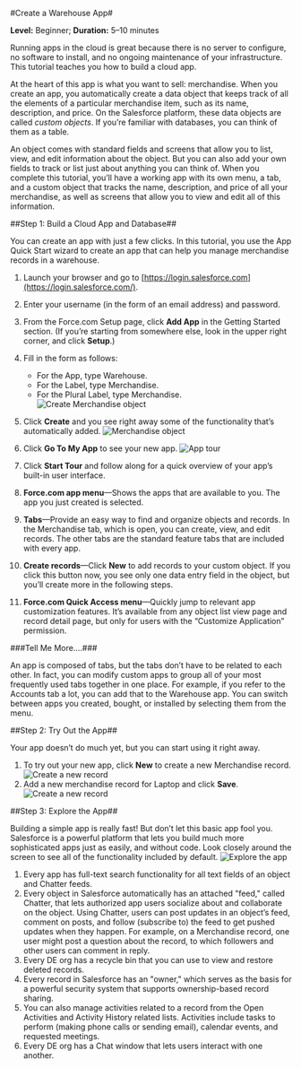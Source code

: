 #Create a Warehouse App#

**Level:** Beginner; **Duration:** 5–10 minutes

Running apps in the cloud is great because there is no server to configure, no software to install, and no ongoing maintenance of your infrastructure. This tutorial teaches you how to build a cloud app.

At the heart of this app is what you want to sell: merchandise. When you create an app, you automatically create a data object that keeps track of all the elements of a particular merchandise item, such as its name, description, and price. On the Salesforce platform, these data objects are called _custom objects_. If you’re familiar with databases, you can think of them as a table.

An object comes with standard fields and screens that allow you to list, view, and edit information about the object. But you can also add your own fields to track or list just about anything you can think of. When you complete this tutorial, you’ll have a working app with its own menu, a tab, and a custom object that tracks the name, description, and price of all your merchandise, as well as screens that allow you to view and edit all of this information.

##Step 1: Build a Cloud App and Database##

You can create an app with just a few clicks. In this tutorial, you use the App Quick Start wizard to create an app that can help you manage merchandise records in a warehouse.

1. Launch your browser and go to [https://login.salesforce.com](https://login.salesforce.com/).
2. Enter your username (in the form of an email address) and password.
3. From the Force.com Setup page, click **Add App** in the Getting Started section. (If you’re starting from somewhere else, look in the upper right corner, and click **Setup**.)
4. Fill in the form as follows:
    - For the App, type Warehouse.
    - For the Label, type Merchandise.
    - For the Plural Label, type Merchandise.
![Create Merchandise object](images/db/app_quick_start.png)
6. Click **Create** and you see right away some of the functionality that’s automatically added.
![Merchandise object](images/db/all_set.png)
7. Click **Go To My App** to see your new app.
![App tour](images/db/app_first_view.png)
8. Click **Start Tour** and follow along for a quick overview of your app’s built-in user interface.

1. **Force.com app menu**—Shows the apps that are available to you. The app you just created is selected.
2. **Tabs**—Provide an easy way to find and organize objects and records. In the Merchandise tab, which is open, you can create, view, and edit records. The other tabs are the standard feature tabs that are included with every app.
3. **Create records**—Click **New** to add records to your custom object. If you click this button now, you see only one data entry field in the object, but you’ll create more in the following steps.
4. **Force.com Quick Access menu**—Quickly jump to relevant app customization features. It’s available from any object list view page and record detail page, but only for users with the “Customize Application” permission.

###Tell Me More….###

An app is composed of tabs, but the tabs don’t have to be related to each other. In fact, you can modify custom apps to group all of your most frequently used tabs together in one place. For example, if you refer to the Accounts tab a lot, you can add that to the Warehouse app. You can switch between apps you created, bought, or installed by selecting them from the menu.

##Step 2: Try Out the App##

Your app doesn’t do much yet, but you can start using it right away.

1. To try out your new app, click **New** to create a new Merchandise record.
![Create a new record](images/db/new_merch.png)
2. Add a new merchandise record for Laptop and click **Save**.
![Create a new record](images/db/new_merch_laptop.png)

##Step 3: Explore the App##

Building a simple app is really fast! But don’t let this basic app fool you. Salesforce is a powerful platform that lets you build much more sophisticated apps just as easily, and without code. Look closely around the screen to see all of the functionality included by default.
![Explore the app](images/db/try_out_app.png)
1. Every app has full-text search functionality for all text fields of an object and Chatter feeds.
2. Every object in Salesforce automatically has an attached "feed," called Chatter, that lets authorized app users socialize about and collaborate on the object. Using Chatter, users can post updates in an object’s feed, comment on posts, and follow (subscribe to) the feed to get pushed updates when they happen. For example, on a Merchandise record, one user might post a question about the record, to which followers and other users can comment in reply.
3. Every DE org has a recycle bin that you can use to view and restore deleted records.
4. Every record in Salesforce has an "owner," which serves as the basis for a powerful security system that supports ownership-based record sharing.
5. You can also manage activities related to a record from the Open Activities and Activity History related lists. Activities include tasks to perform (making phone calls or sending email), calendar events, and requested meetings.
6. Every DE org has a Chat window that lets users interact with one another.
